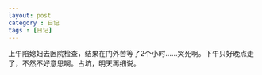 ```yaml
---
layout: post
category : 日记
tags : [日记]
---
```

上午陪媳妇去医院检查，结果在门外苦等了2个小时……哭死啊。下午只好晚点走了，不然不好意思啊。占坑，明天再细说。
